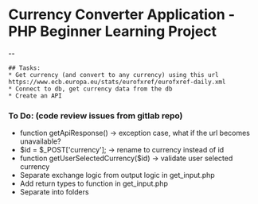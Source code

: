 # Currency Converter Application - PHP Beginner Learning Project
--


```
## Tasks:
* Get currency (and convert to any currency) using this url https://www.ecb.europa.eu/stats/eurofxref/eurofxref-daily.xml
* Connect to db, get currency data from the db
* Create an API
```


### To Do: (code review issues from gitlab repo)
* function getApiResponse() -> exception case, what if the url becomes unavailable?
* $id = $_POST['currency']; -> rename to currency instead of id
* function getUserSelectedCurrency($id) -> validate user selected currency
* Separate exchange logic from output logic in get_input.php
* Add return types to function in get_input.php
* Separate into folders
